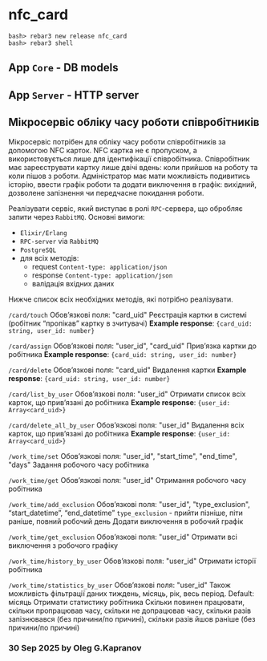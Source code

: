 nfc_card
=====

```
bash> rebar3 new release nfc_card
bash> rebar3 shell
```

## App `Core` - DB models

## App `Server` - HTTP server

## Мікросервіс обліку часу роботи співробітників

Мікросервіс потрібен для обліку часу роботи співробітників за допомогою NFC карток.
NFC картка не є пропуском, а використовується лише для ідентифікації співробітника.
Співробітник має зареєструвати картку лише двічі вдень: коли прийшов на роботу та
коли пішов з роботи.
Адміністратор має мати можливість подивитись історію, ввести графік роботи та
додати виключення в графік: вихідний, дозволене запізнення чи передчасне покидання
роботи.

Реалізувати сервіс, який виступає в ролі `RPC`-сервера, що обробляє запити через
`RabbitMQ`. Основні вимоги:

- `Elixir/Erlang`
- `RPC-server` via `RabbitMQ`
- `PostgreSQL`
- для всіх методів:
    - request `Content-type: application/json`
    - response `Content-type: application/json`
    - валідація вхідних даних

Нижче список всіх необхідних методів, які потрібно реалізувати.

`/card/touch`
Обов’язкові поля: "card_uid"
Реєстрація картки в системі (робітник “пропікав” картку в зчитувачі)
**Example response**: `{card_uid: string, user_id: number}`

`/card/assign`
Обов’язкові поля: "user_id", "card_uid"
Прив’язка картки до робітника
**Example response**: `{card_uid: string, user_id: number}`

`/card/delete`
Обов’язкові поля: "card_uid"
Видалення картки
**Example response**: `{card_uid: string, user_id: number}`

`/card/list_by_user`
Обов’язкові поля: "user_id"
Отримати список всіх карток, що прив’язані до робітника
**Example response**: `{user_id: Array<card_uid>}`

`/card/delete_all_by_user`
Обов’язкові поля: "user_id"
Видалення всіх карток, що прив’язані до робітника
**Example response**: `{user_id: Array<card_uid>}`

`/work_time/set`
Обов’язкові поля: "user_id", "start_time", "end_time", "days"
Задання робочого часу робітника

`/work_time/get`
Обов’язкові поля: "user_id"
Отримання робочого часу робітника

`/work_time/add_exclusion`
Обов’язкові поля: "user_id", "type_exclusion", “start_datetime”, “end_datetime”
`type_exclusion` - прийти пізніше, піти раніше, повний робочий день
Додати виключення в робочий графік

`/work_time/get_exclusion`
Обов’язкові поля: "user_id"
Отримати всі виключення з робочого графіку

`/work_time/history_by_user`
Обов’язкові поля: "user_id"
Отримати історії робітника

`/work_time/statistics_by_user`
Обов’язкові поля: "user_id"
Також можливість фільтрації даних тиждень, місяць, рік, весь період. Default: місяць
Отримати статистику робітника
Скільки повинен працювати, скільки пропрацював часу, скільки не допрацював часу,
скільки разів запізнювався (без причини/по причині), скільки разів йшов раніше (без
причини/по причині)

### 30 Sep 2025 by Oleg G.Kapranov
